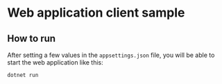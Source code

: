 # Web application client sample

## How to run

After setting a few values in the `appsettings.json` file, you will be able to start the web application like this:

```sh
dotnet run
```
